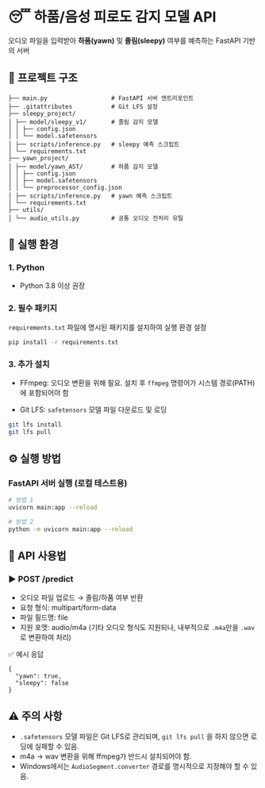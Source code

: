 # 😴 하품/음성 피로도 감지 모델 API
오디오 파일을 입력받아 **하품(yawn)** 및 **졸림(sleepy)** 여부를 예측하는 FastAPI 기반의 서버


## 📁 프로젝트 구조

```
├── main.py                  # FastAPI 서버 엔트리포인트
├── .gitattributes           # Git LFS 설정
├── sleepy_project/
│ ├── model/sleepy_v1/       # 졸림 감지 모델
│ │ ├── config.json
│ │ └── model.safetensors
│ ├── scripts/inference.py   # sleepy 예측 스크립트
│ └── requirements.txt
├── yawn_project/
│ ├── model/yawn_AST/        # 하품 감지 모델
│ │ ├── config.json
│ │ ├── model.safetensors
│ │ └── preprocessor_config.json
│ ├── scripts/inference.py   # yawn 예측 스크립트
│ └── requirements.txt
├── utils/
│ └── audio_utils.py         # 공통 오디오 전처리 유틸
```

## 🚀 실행 환경

### 1. Python
- Python 3.8 이상 권장

### 2. 필수 패키지
`requirements.txt` 파일에 명시된 패키지를 설치하여 실행 환경 설정
```bash
pip install -r requirements.txt
```
### 3. 추가 설치
- FFmpeg: 오디오 변환을 위해 필요. 설치 후 `ffmpeg` 명령어가 시스템 경로(PATH)에 포함되어야 함

- Git LFS: `safetensors` 모델 파일 다운로드 및 로딩 
```bash
git lfs install
git lfs pull
```

## ⚙️ 실행 방법
### FastAPI 서버 실행 (로컬 테스트용)
```bash
# 방법 1
uvicorn main:app --reload

# 방법 2
python -m uvicorn main:app --reload
```

## 🎯 API 사용법
### ▶️ POST /predict
- 오디오 파일 업로드 → 졸림/하품 여부 반환
- 요청 형식: multipart/form-data
- 파일 필드명: file
- 지원 포맷: audio/m4a (기타 오디오 형식도 지원되나, 내부적으로 `.m4a`만을 `.wav`로 변환하여 처리)

✅ 예시 응답
```
{
  "yawn": true,
  "sleepy": false
}
```

## ⚠️ 주의 사항
- `.safetensors` 모델 파일은 Git LFS로 관리되며, `git lfs pull` 을 하지 않으면 로딩에 실패할 수 있음.
- m4a → wav 변환을 위해 ffmpeg가 반드시 설치되어야 함.
- Windows에서는 `AudioSegment.converter` 경로를 명시적으로 지정해야 할 수 있음.
